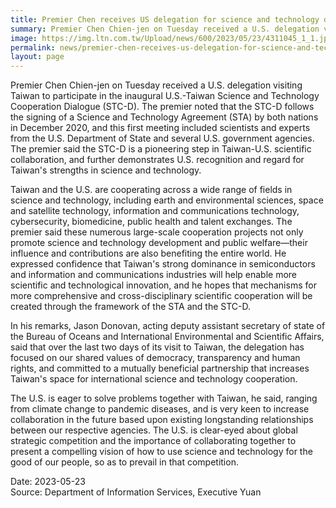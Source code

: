 ```yaml
---
title: Premier Chen receives US delegation for science and technology dialogue
summary: Premier Chen Chien-jen on Tuesday received a U.S. delegation visiting Taiwan to participate in the inaugural U.S.-Taiwan Science and Technology Cooperation Dialogue (STC-D).
image: https://img.ltn.com.tw/Upload/news/600/2023/05/23/4311045_1_1.jpg
permalink: news/premier-chen-receives-us-delegation-for-science-and-technology-dialogue/
layout: page
---
```

Premier Chen Chien-jen on Tuesday received a U.S. delegation visiting Taiwan to participate in the inaugural U.S.-Taiwan Science and Technology Cooperation Dialogue (STC-D). The premier noted that the STC-D follows the signing of a Science and Technology Agreement (STA) by both nations in December 2020, and this first meeting included scientists and experts from the U.S. Department of State and several U.S. government agencies. The premier said the STC-D is a pioneering step in Taiwan-U.S. scientific collaboration, and further demonstrates U.S. recognition and regard for Taiwan's strengths in science and technology.

Taiwan and the U.S. are cooperating across a wide range of fields in science and technology, including earth and environmental sciences, space and satellite technology, information and communications technology, cybersecurity, biomedicine, public health and talent exchanges. The premier said these numerous large-scale cooperation projects not only promote science and technology development and public welfare—their influence and contributions are also benefiting the entire world. He expressed confidence that Taiwan's strong dominance in semiconductors and information and communications industries will help enable more scientific and technological innovation, and he hopes that mechanisms for more comprehensive and cross-disciplinary scientific cooperation will be created through the framework of the STA and the STC-D.

In his remarks, Jason Donovan, acting deputy assistant secretary of state of the Bureau of Oceans and International Environmental and Scientific Affairs, said that over the last two days of its visit to Taiwan, the delegation has focused on our shared values of democracy, transparency and human rights, and committed to a mutually beneficial partnership that increases Taiwan's space for international science and technology cooperation.

The U.S. is eager to solve problems together with Taiwan, he said, ranging from climate change to pandemic diseases, and is very keen to increase collaboration in the future based upon existing longstanding relationships between our respective agencies. The U.S. is clear-eyed about global strategic competition and the importance of collaborating together to present a compelling vision of how to use science and technology for the good of our people, so as to prevail in that competition.

Date: 2023-05-23
<br/>
Source: Department of Information Services, Executive Yuan
